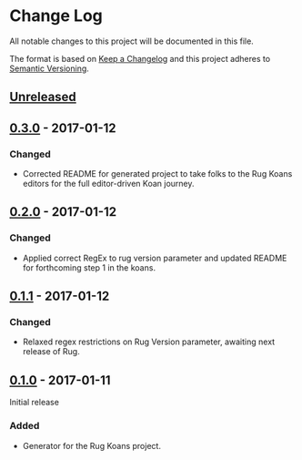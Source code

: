 # Change Log

All notable changes to this project will be documented in this file.

The format is based on [Keep a Changelog](http://keepachangelog.com/)
and this project adheres to [Semantic Versioning](http://semver.org/).

## [Unreleased]

[Unreleased]: https://github.com/atomist-rugs/rug-koans-project/compare/0.3.0...HEAD

## [0.3.0] - 2017-01-12

[0.3.0]: https://github.com/atomist-rugs/spring-boot-rest-service/compare/0.2.0...0.3.0

### Changed

-   Corrected README for generated project to take folks to the Rug Koans editors for the full editor-driven Koan journey.

## [0.2.0] - 2017-01-12

[0.2.0]: https://github.com/atomist-rugs/rug-koans-project/compare/0.1.1...0.2.0

### Changed

-   Applied correct RegEx to rug version parameter and updated README for forthcoming step 1 in the koans.

## [0.1.1] - 2017-01-12

[0.1.1]: https://github.com/atomist-rugs/rug-koans-project/compare/0.1.0...0.1.1

### Changed

-   Relaxed regex restrictions on Rug Version parameter, awaiting next release of Rug.

## [0.1.0] - 2017-01-11

Initial release

[0.1.0]: https://github.com/atomist-rugs/rug-koans-project/compare/de8f522...0.1.0

### Added

-   Generator for the Rug Koans project.
